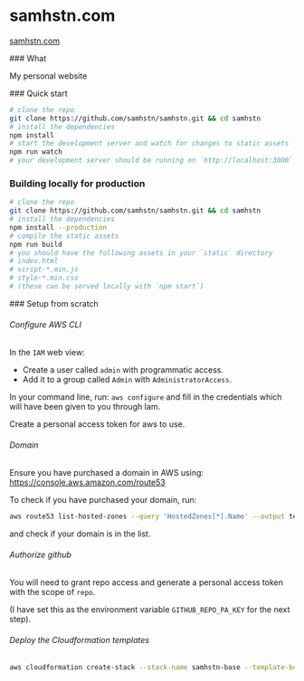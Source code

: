 # samhstn.com

[samhstn.com](http://samhstn.com)

### What

My personal website

### Quick start

```bash
# clone the repo
git clone https://github.com/samhstn/samhstn.git && cd samhstn
# install the dependencies
npm install
# start the development server and watch for changes to static assets
npm run watch
# your development server should be running on `http://localhost:3000`
```

### Building locally for production

```bash
# clone the repo
git clone https://github.com/samhstn/samhstn.git && cd samhstn
# install the dependencies
npm install --production
# compile the static assets
npm run build
# you should have the following assets in your `static` directory
# index.html
# script-*.min.js
# style-*.min.css
# (these can be served locally with `npm start`)
```

### Setup from scratch

###### Configure AWS CLI

In the `IAM` web view:

+ Create a user called `admin` with programmatic access.
+ Add it to a group called `Admin` with `AdministratorAccess`.

In your command line, run: `aws configure` and fill in the credentials which will have been given to you through Iam.

Create a personal access token for aws to use.

###### Domain

Ensure you have purchased a domain in AWS using: https://console.aws.amazon.com/route53

To check if you have purchased your domain, run:

```bash
aws route53 list-hosted-zones --query 'HostedZones[*].Name' --output text
```

and check if your domain is in the list.

###### Authorize github

You will need to grant repo access and generate a personal access token with the scope of `repo`.

(I have set this as the environment variable `GITHUB_REPO_PA_KEY` for the next step).

###### Deploy the Cloudformation templates

```bash
aws cloudformation create-stack --stack-name samhstn-base --template-body file://infra/base.yml --capabilities CAPABILITY_NAMED_IAM --parameters "ParameterKey=GITHUB_REPO_PA_KEY,ParameterValue=$GITHUB_REPO_PA_KEY"
```

